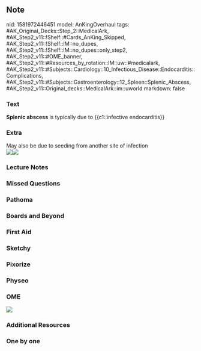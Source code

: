 ## Note
nid: 1581972446451
model: AnKingOverhaul
tags: #AK_Original_Decks::Step_2::MedicalArk, #AK_Step2_v11::!Shelf::#Cards_AnKing_Skipped, #AK_Step2_v11::!Shelf::IM::no_dupes, #AK_Step2_v11::!Shelf::IM::no_dupes::only_step2, #AK_Step2_v11::#OME_banner, #AK_Step2_v11::#Resources_by_rotation::IM::uw::#medicalark, #AK_Step2_v11::#Subjects::Cardiology::10_Infectious_Disease::Endocarditis::Complications, #AK_Step2_v11::#Subjects::Gastroenterology::12_Spleen::Splenic_Abscess, #AK_Step2_v11::Original_decks::MedicalArk::im::uworld
markdown: false

### Text
<b>Splenic abscess</b> is typically due to {{c1::infective
endocarditis}}

### Extra
<div>
  May also be due to seeding from another site of infection
</div><img src=
"AnnTropMedPublicHealth_2012_5_3_273_98638_f1.jpg"><img src=
"paste-f1a35b82e038c8bb703f8e22017fab78f754c93c.jpg">

### Lecture Notes


### Missed Questions


### Pathoma


### Boards and Beyond


### First Aid


### Sketchy


### Pixorize


### Physeo


### OME
<div class="ome-widget">
  <a href="https://onlinemeded.org?ref=anki"><img src=
  "_OME_AnkiFlashcards_General_7.png"></a>
</div>

### Additional Resources


### One by one

